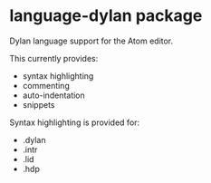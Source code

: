 # language-dylan package

Dylan language support for the Atom editor.

This currently provides:

* syntax highlighting
* commenting
* auto-indentation
* snippets

Syntax highlighting is provided for:

* .dylan
* .intr
* .lid
* .hdp
